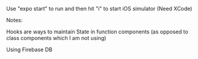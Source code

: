 Use "expo start" to run and then hit "i" to start iOS simulator (Need XCode)

Notes:

Hooks are ways to maintain State in function components (as opposed to class components which I am not using)

Using Firebase DB